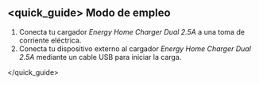 ## <quick_guide> Modo de empleo

1. Conecta tu cargador *Energy Home Charger Dual 2.5A* a una toma de corriente eléctrica.
2. Conecta tu dispositivo externo al cargador *Energy Home Charger Dual 2.5A* mediante un cable USB para
iniciar la carga.

</quick_guide>
